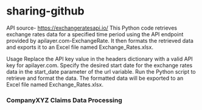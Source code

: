 # sharing-github
API source- https://exchangeratesapi.io/
This Python code retrieves exchange rates data for a specified time period using the API endpoint provided by apilayer.com-ExchangeRate. It then formats the retrieved data and exports it to an Excel file named Exchange_Rates.xlsx.

Usage
Replace the API key value in the headers dictionary with a valid API key for apilayer.com.
Specify the desired start date for the exchange rates data in the start_date parameter of the url variable.
Run the Python script to retrieve and format the data.
The formatted data will be exported to an Excel file named Exchange_Rates.xlsx.


### CompanyXYZ Claims Data Processing
